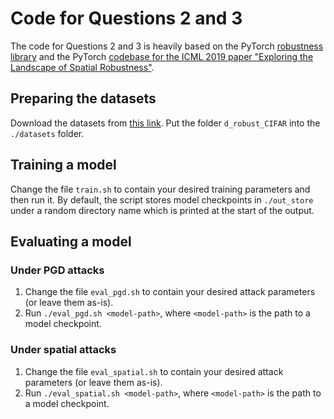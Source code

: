 # Code for Questions 2 and 3

The code for Questions 2 and 3 is heavily based on the PyTorch [robustness library](https://github.com/MadryLab/robustness) and the PyTorch [codebase for the ICML 2019 paper "Exploring the Landscape of Spatial Robustness"](https://github.com/MadryLab/spatial-pytorch).

## Preparing the datasets

Download the datasets from [this link](https://github.com/MadryLab/constructed-datasets).
Put the folder `d_robust_CIFAR` into the `./datasets` folder.

## Training a model

Change the file `train.sh` to contain your desired training parameters and then run it. By default, the script stores model checkpoints in `./out_store` under a random directory name which is printed at the start of the output.

## Evaluating a model

### Under PGD attacks

1. Change the file `eval_pgd.sh` to contain your desired attack parameters (or leave them as-is).
2. Run `./eval_pgd.sh <model-path>`, where `<model-path>` is the path to a model checkpoint.

### Under spatial attacks

1. Change the file `eval_spatial.sh` to contain your desired attack parameters (or leave them as-is).
2. Run `./eval_spatial.sh <model-path>`, where `<model-path>` is the path to a model checkpoint.
